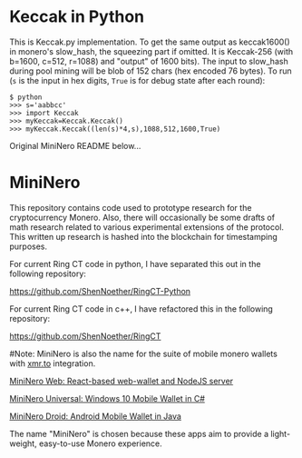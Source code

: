 Keccak in Python
================
This is Keccak.py implementation. To get the same output as keccak1600() in monero's slow_hash, the squeezing part if omitted.
It is Keccak-256 (with b=1600, c=512, r=1088) and "output" of 1600 bits). The input to slow_hash during pool mining will be blob of 152 chars (hex encoded 76 bytes).
To run (`s` is the input in hex digits, `True` is for debug state after each round):
```
$ python
>>> s='aabbcc'
>>> import Keccak
>>> myKeccak=Keccak.Keccak()
>>> myKeccak.Keccak((len(s)*4,s),1088,512,1600,True)
```

Original MiniNero README below...

MiniNero
========

This repository contains code used to prototype research for the cryptocurrency Monero. Also, there will occasionally be some drafts of math research related to various experimental extensions of the protocol. This written up research is hashed into the blockchain for timestamping purposes. 

For current Ring CT code in python, I have separated this out in the following repository: 

https://github.com/ShenNoether/RingCT-Python

For current Ring CT code in c++, I have refactored this in the following repository: 

https://github.com/ShenNoether/RingCT 

#Note:
MiniNero is also the name for the suite of mobile monero wallets with [xmr.to](https://xmr.to/) integration. 

[MiniNero Web: React-based web-wallet and NodeJS server](https://github.com/shennoether/mininodo)

[MiniNero Universal: Windows 10 Mobile Wallet in C#](https://github.com/shennoether/MiniNeroUniversal)

[MiniNero Droid: Android Mobile Wallet in Java](https://github.com/shennoether/MiniNeroDroid)

The name "MiniNero" is chosen because these apps aim to provide a light-weight, easy-to-use Monero experience.  
